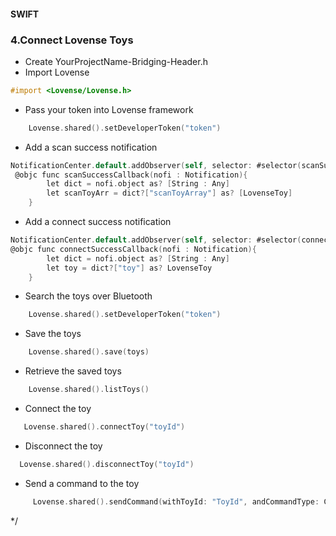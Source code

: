 #### SWIFT
### 4.Connect Lovense Toys

- Create YourProjectName-Bridging-Header.h 
- Import Lovense 

```objective-c
#import <Lovense/Lovense.h>
```

-   Pass your token into Lovense framework

```objective-c
    Lovense.shared().setDeveloperToken("token")
```

-  Add a scan success notification
```objective-c
NotificationCenter.default.addObserver(self, selector: #selector(scanSuccessCallback), name: NSNotification.Name(rawValue: kToyScanSuccessNotification), object: nil)     //Scanning toy success notification
 @objc func scanSuccessCallback(nofi : Notification){
        let dict = nofi.object as? [String : Any]
        let scanToyArr = dict?["scanToyArray"] as? [LovenseToy]
    }
```

-  Add a connect success notification
```objective-c
NotificationCenter.default.addObserver(self, selector: #selector(connectSuccessCallback), name: NSNotification.Name(rawValue: kToyConnectSuccessNotification), object: nil)     //Connected toy successfully notification
@objc func connectSuccessCallback(nofi : Notification){
        let dict = nofi.object as? [String : Any]
        let toy = dict?["toy"] as? LovenseToy
    }
```

-  Search the toys over Bluetooth

```objective-c
    Lovense.shared().setDeveloperToken("token")
```


-  Save the toys

```objective-c
    Lovense.shared().save(toys)
```

-  Retrieve the saved toys

```objective-c
    Lovense.shared().listToys()

```

-   Connect the toy

```objective-c
   Lovense.shared().connectToy("toyId")

```


-   Disconnect the  toy

```objective-c
  Lovense.shared().disconnectToy("toyId")

```

-    Send a command to the toy

```objective-c
     Lovense.shared().sendCommand(withToyId: "ToyId", andCommandType: COMMAND_VIBRATE, andParamDict: [kSendCommandParamKey_VibrateLevel:20])
```



 */
